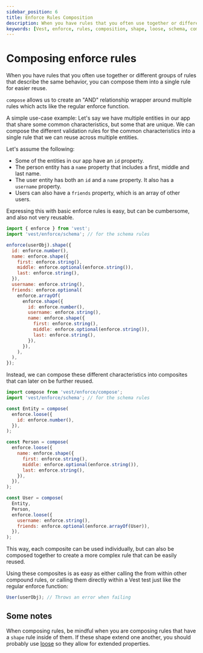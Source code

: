 ```yaml
---
sidebar_position: 6
title: Enforce Rules Composition
description: When you have rules that you often use together or different groups of rules that describe the same behavior, you can compose them into a single rule for easier reuse.
keywords: [Vest, enforce, rules, composition, shape, loose, schema, compose]
---
```


# Composing enforce rules

When you have rules that you often use together or different groups of rules that describe the same behavior, you can compose them into a single rule for easier reuse.

`compose` allows us to create an "AND" relationship wrapper around multiple rules which acts like the regular enforce function.

A simple use-case example:
Let's say we have multiple entities in our app that share some common characteristics, but some that are unique. We can compose the different validation rules for the common characteristics into a single rule that we can reuse across multiple entities.

Let's assume the following:

- Some of the entities in our app have an `id` property.
- The person entity has a `name` property that includes a first, middle and last name.
- The user entity has both an `id` and a `name` property. It also has a `username` property.
- Users can also have a `friends` property, which is an array of other users.

Expressing this with basic enforce rules is easy, but can be cumbersome, and also not very reusable.

```js
import { enforce } from 'vest';
import 'vest/enforce/schema'; // for the schema rules

enforce(userObj).shape({
  id: enforce.number(),
  name: enforce.shape({
    first: enforce.string(),
    middle: enforce.optional(enforce.string()),
    last: enforce.string(),
  }),
  username: enforce.string(),
  friends: enforce.optional(
    enforce.arrayOf(
      enforce.shape({
        id: enforce.number(),
        username: enforce.string(),
        name: enforce.shape({
          first: enforce.string(),
          middle: enforce.optional(enforce.string()),
          last: enforce.string(),
        }),
      }),
    ),
  ),
});
```

Instead, we can compose these different characteristics into composites that can later on be further reused.

```js
import compose from 'vest/enforce/compose';
import 'vest/enforce/schema'; // for the schema rules

const Entity = compose(
  enforce.loose({
    id: enforce.number(),
  }),
);

const Person = compose(
  enforce.loose({
    name: enforce.shape({
      first: enforce.string(),
      middle: enforce.optional(enforce.string()),
      last: enforce.string(),
    }),
  }),
);

const User = compose(
  Entity,
  Person,
  enforce.loose({
    username: enforce.string(),
    friends: enforce.optional(enforce.arrayOf(User)),
  }),
);
```

This way, each composite can be used individually, but can also be composed together to create a more complex rule that can be easily reused.

Using these composites is as easy as either calling the from within other compound rules, or calling them directly within a Vest test just like the regular enforce function:

```js
User(userObj); // Throws an error when failing
```

## Some notes

When composing rules, be mindful when you are composing rules that have a `shape` rule inside of them. If these shape extend one another, you should probably use [loose](./builtin-enforce-plugins/schema_rules.md#enforceloose---loose-shape-matching) so they allow for extended properties.
